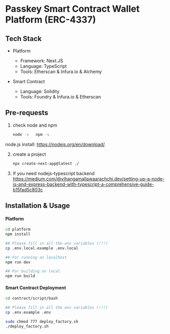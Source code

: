 # Passkey Smart Contract Wallet Platform (ERC-4337)

## Tech Stack
- Platform
  - Framework: Next.JS
  - Language: TypeScript
  - Tools: Etherscan & Infura.io & Alchemy

- Smart Contract
  - Language: Solidity
  - Tools: Foundry & Infura.io & Etherscan

## Pre-requests
  1. check node and npm
     ```bash
     node -v   npm -v
  node.js install: https://nodejs.org/en/download/
  
  2. create a project
     ```bash
     npx create-next-app@latest ./
  3. If you need nodejs-typescript backend
     https://medium.com/@vihangamallawaarachchi.dev/setting-up-a-node-js-and-express-backend-with-typescript-a-comprehensive-guide-b15fad5c803c

## Installation & Usage

#### Platform

```bash
cd platform
npm install

## Please fill in all the env variables (!!!)
cp .env.local.example .env.local

## For running on localhost
npm run dev

## For building on local
npm run build
```

#### Smart Contract Deployment

```bash
cd contract/script/bash

## Please fill in all the env variables (!!!)
cp .env.example .env

sudo chmod 777 deploy_factory.sh
./deploy_factory.sh
```



